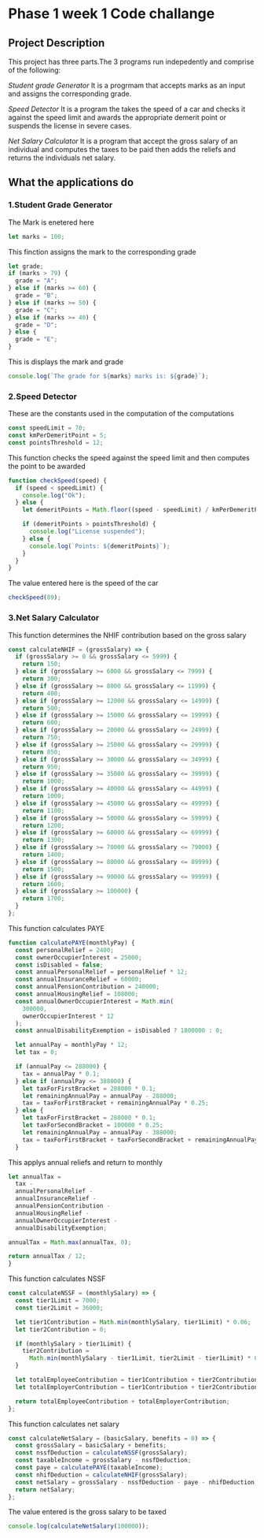 # Phase 1 week 1 Code challange

## Project Description

This project has three parts.The 3 programs run indepedently and comprise of the following:

_Student grade Generator_
It is a progrmam that accepts marks as an input and assigns the corresponding grade.

_Speed Detector_
It is a program the takes the speed of a car and checks it against the speed limit and awards the appropriate demerit point or suspends the license in severe cases.

_Net Salary Calculator_
It is a program that accept the gross salary of an individual and computes the taxes to be paid then adds the reliefs and returns the individuals net salary.

## What the applications do

### 1.Student Grade Generator

The Mark is enetered here

```js
let marks = 100;
```

This finction assigns the mark to the corresponding grade

```js
let grade;
if (marks > 79) {
  grade = "A";
} else if (marks >= 60) {
  grade = "B";
} else if (marks >= 50) {
  grade = "C";
} else if (marks >= 40) {
  grade = "D";
} else {
  grade = "E";
}
```

This is displays the mark and grade

```js
console.log(`The grade for ${marks} marks is: ${grade}`);
```

### 2.Speed Detector

These are the constants used in the computation of the computations

```js
const speedLimit = 70;
const kmPerDemeritPoint = 5;
const pointsThreshold = 12;
```

This function checks the speed against the speed limit and then computes the point to be awarded

```js
function checkSpeed(speed) {
  if (speed < speedLimit) {
    console.log("Ok");
  } else {
    let demeritPoints = Math.floor((speed - speedLimit) / kmPerDemeritPoint);

    if (demeritPoints > pointsThreshold) {
      console.log("License suspended");
    } else {
      console.log(`Points: ${demeritPoints}`);
    }
  }
}
```

The value entered here is the speed of the car

```js
checkSpeed(89);
```

### 3.Net Salary Calculator

This function determines the NHIF contribution based on the gross salary

```js
const calculateNHIF = (grossSalary) => {
  if (grossSalary >= 0 && grossSalary <= 5999) {
    return 150;
  } else if (grossSalary >= 6000 && grossSalary <= 7999) {
    return 300;
  } else if (grossSalary >= 8000 && grossSalary <= 11999) {
    return 400;
  } else if (grossSalary >= 12000 && grossSalary <= 14999) {
    return 500;
  } else if (grossSalary >= 15000 && grossSalary <= 19999) {
    return 600;
  } else if (grossSalary >= 20000 && grossSalary <= 24999) {
    return 750;
  } else if (grossSalary >= 25000 && grossSalary <= 29999) {
    return 850;
  } else if (grossSalary >= 30000 && grossSalary <= 34999) {
    return 950;
  } else if (grossSalary >= 35000 && grossSalary <= 39999) {
    return 1000;
  } else if (grossSalary >= 40000 && grossSalary <= 44999) {
    return 1000;
  } else if (grossSalary >= 45000 && grossSalary <= 49999) {
    return 1100;
  } else if (grossSalary >= 50000 && grossSalary <= 59999) {
    return 1200;
  } else if (grossSalary >= 60000 && grossSalary <= 69999) {
    return 1300;
  } else if (grossSalary >= 70000 && grossSalary <= 79000) {
    return 1400;
  } else if (grossSalary >= 80000 && grossSalary <= 89999) {
    return 1500;
  } else if (grossSalary >= 90000 && grossSalary <= 99999) {
    return 1600;
  } else if (grossSalary >= 100000) {
    return 1700;
  }
};
```

This function calculates PAYE

```js
function calculatePAYE(monthlyPay) {
  const personalRelief = 2400;
  const ownerOccupierInterest = 25000;
  const isDisabled = false;
  const annualPersonalRelief = personalRelief * 12;
  const annualInsuranceRelief = 60000;
  const annualPensionContribution = 240000;
  const annualHousingRelief = 108000;
  const annualOwnerOccupierInterest = Math.min(
    300000,
    ownerOccupierInterest * 12
  );
  const annualDisabilityExemption = isDisabled ? 1800000 : 0;

  let annualPay = monthlyPay * 12;
  let tax = 0;

  if (annualPay <= 288000) {
    tax = annualPay * 0.1;
  } else if (annualPay <= 388000) {
    let taxForFirstBracket = 288000 * 0.1;
    let remainingAnnualPay = annualPay - 288000;
    tax = taxForFirstBracket + remainingAnnualPay * 0.25;
  } else {
    let taxForFirstBracket = 288000 * 0.1;
    let taxForSecondBracket = 100000 * 0.25;
    let remainingAnnualPay = annualPay - 388000;
    tax = taxForFirstBracket + taxForSecondBracket + remainingAnnualPay * 0.3;
  }
```

This applys annual reliefs and return to monthly

```js
let annualTax =
  tax -
  annualPersonalRelief -
  annualInsuranceRelief -
  annualPensionContribution -
  annualHousingRelief -
  annualOwnerOccupierInterest -
  annualDisabilityExemption;

annualTax = Math.max(annualTax, 0);

return annualTax / 12;
}
```

This function calculates NSSF

```js
const calculateNSSF = (monthlySalary) => {
  const tier1Limit = 7000;
  const tier2Limit = 36000;

  let tier1Contribution = Math.min(monthlySalary, tier1Limit) * 0.06;
  let tier2Contribution = 0;

  if (monthlySalary > tier1Limit) {
    tier2Contribution =
      Math.min(monthlySalary - tier1Limit, tier2Limit - tier1Limit) * 0.06;
  }

  let totalEmployeeContribution = tier1Contribution + tier2Contribution;
  let totalEmployerContribution = tier1Contribution + tier2Contribution;

  return totalEmployeeContribution + totalEmployerContribution;
};
```

This function calculates net salary

```js
const calculateNetSalary = (basicSalary, benefits = 0) => {
  const grossSalary = basicSalary + benefits;
  const nssfDeduction = calculateNSSF(grossSalary);
  const taxableIncome = grossSalary - nssfDeduction;
  const paye = calculatePAYE(taxableIncome);
  const nhifDeduction = calculateNHIF(grossSalary);
  const netSalary = grossSalary - nssfDeduction - paye - nhifDeduction;
  return netSalary;
};
```

The value entered is the gross salary to be taxed

```js
console.log(calculateNetSalary(100000));
```

